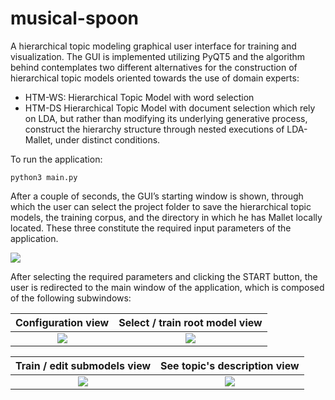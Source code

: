 # musical-spoon
A hierarchical topic modeling graphical user interface for training and visualization. The GUI is implemented utilizing PyQT5 and the algorithm behind contemplates two different alternatives for the construction of hierarchical topic models oriented towards the use of domain experts:
- HTM-WS: Hierarchical Topic Model with word selection 
- HTM-DS Hierarchical Topic Model with document selection 
which rely on LDA, but rather than modifying its underlying generative process, construct the hierarchy structure through nested executions of LDA-Mallet, under distinct conditions.

To run the application:
```
python3 main.py
```

After a couple of seconds, the GUI’s starting window is shown, through which the user can select the project folder to save the hierarchical topic models, the training corpus, and the directory in which he has Mallet locally located. These three constitute the required input parameters of the application.

![](https://github.com/Nemesis1303/MusicalSpoonV3/blob/main/gui/Images/mainWindow.png?raw=true)

After selecting the required parameters and clicking the START button, the user is redirected to the main window of the application, which is composed of the following subwindows:

Configuration view                  |  Select / train root model view
:----------------------------------:|:----------------------------------:
![](https://github.com/Nemesis1303/MusicalSpoonV3/blob/main/gui/Images/configuration.JPG?raw=true) |  ![](https://github.com/Nemesis1303/MusicalSpoonV3/blob/main/gui/Images/train_select.png?raw=true)

Train / edit submodels view         |  See topic's description view
:----------------------------------:|:----------------------------------:
![](https://github.com/Nemesis1303/MusicalSpoonV3/blob/main/gui/Images/edit_model.JPG?raw=true) |  ![](https://github.com/Nemesis1303/MusicalSpoonV3/blob/main/gui/Images/see_topic_desc.JPG?raw=true)

